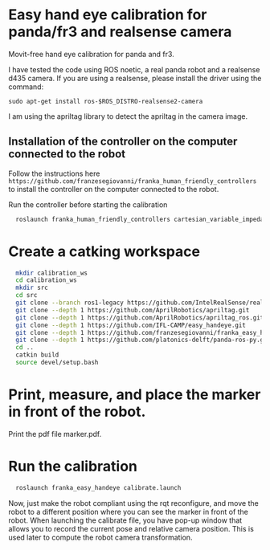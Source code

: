 # Easy hand eye calibration for panda/fr3 and realsense camera
Movit-free hand eye calibration for panda and fr3. 

I have tested the code using ROS noetic, a real panda robot and a realsense d435 camera.
If you are using a realsense, please install the driver using the command:
```
sudo apt-get install ros-$ROS_DISTRO-realsense2-camera
```
I am using the apriltag library to detect the apriltag in the camera image.
## Installation of the controller on the computer connected to the robot
Follow the instructions here ``` https://github.com/franzesegiovanni/franka_human_friendly_controllers ``` to install the controller on the computer connected to the robot.

Run the controller before starting the calibration 
```bash
  roslaunch franka_human_friendly_controllers cartesian_variable_impedance_controller.launch robot_ip:=ROBOT_IP
```

# Create a catking workspace
```bash
  mkdir calibration_ws  
  cd calibration_ws 
  mkdir src
  cd src
  git clone --branch ros1-legacy https://github.com/IntelRealSense/realsense-ros.git
  git clone --depth 1 https://github.com/AprilRobotics/apriltag.git  
  git clone --depth 1 https://github.com/AprilRobotics/apriltag_ros.git 
  git clone --depth 1 https://github.com/IFL-CAMP/easy_handeye.git                         
  git clone --depth 1 https://github.com/franzesegiovanni/franka_easy_handeye.git
  git clone --depth 1 https://github.com/platonics-delft/panda-ros-py.git
  cd ..   
  catkin build 
  source devel/setup.bash  
```

# Print, measure, and place the marker in front of the robot.
Print the pdf file marker.pdf. 
# Run the calibration
``` bash
  roslaunch franka_easy_handeye calibrate.launch  
```

Now, just make the robot compliant using the rqt reconfigure, and move the robot to a different position where you can see the marker in  front of the robot. When launching  the calibrate file, you have pop-up window that allows you to record the current pose and relative camera position. This is used later to compute the robot camera transformation.
